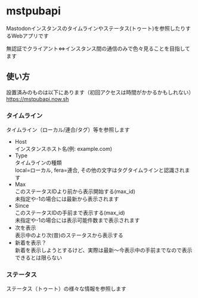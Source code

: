 # mstpubapi

Mastodonインスタンスのタイムラインやステータス(トゥート)を参照したりするWebアプリです

無認証でクライアント⇔インスタンス間の通信のみで色々見ることを目指してます

## 使い方

設置済みのものは以下にあります（初回アクセスは時間がかかるかもしれない）  
https://mstpubapi.now.sh

<h3 id='timeline'>タイムライン</h3>

タイムライン（ローカル/連合/タグ）等を参照します

 * Host  
    インスタンスホスト名(例: example.com)
 * Type  
    タイムラインの種類  
    local=ローカル, fera=連合, その他の文字はタグタイムラインと認識されます
 * Max  
    このステータスIDより前から表示開始する(max_id)  
    未指定や-1の場合には最新から表示されます
 * Since  
    このステータスIDの手前まで表示する(max_id)  
    未指定や-1の場合には表示可能件数まで表示されます
 * 次を表示  
    表示中のより次(昔)のステータスから表示する
 * 新着を表示？  
    新着を表示しようとするけど、実際は最新〜今表示中の手前までなので表示できるとは限らない

<h3 id='status'>ステータス</h3>

ステータス（トゥート）の様々な情報を参照します
